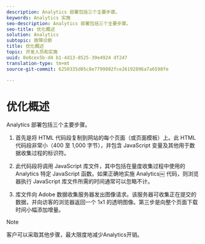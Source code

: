 ```yaml
---
description: Analytics 部署包括三个主要步骤。
keywords: Analytics 实施
seo-description: Analytics 部署包括三个主要步骤。
seo-title: 优化概述
solution: Analytics
subtopic: 故障诊断
title: 优化概述
topic: 开发人员和实施
uuid: 8e8cex5b-d4 b1-4d13-8525-39e4924 df247
translation-type: tm+mt
source-git-commit: 6250335d05c8e7799802fce26192896a7a6598fe

---
```



# 优化概述

Analytics 部署包括三个主要步骤。

1. 首先是将 HTML 代码段复制到网站的每个页面（或页面模板）上。此 HTML 代码段非常小（400 至 1,000 字节），并包含 JavaScript 变量及其他用于数据收集过程的标识符。
1. 此代码段将调用 JavaScript 库文件，其中包括在量度收集过程中使用的 Analytics 特定 JavaScript 函数。如果正确地实施 Analytics￼ 代码，则浏览器执行 JavaScript 库文件所需的时间通常可以忽略不计。

1. 库文件向 Adobe 数据收集服务器发出图像请求。该服务器可收集正在提交的数据，并向访客的浏览器返回一个 1x1 的透明图像。第三步是向整个页面下载时间小幅添加增量。

>[!NOTE]
>
>客户可以采取其他步骤，最大限度地减少Analytics开销。

